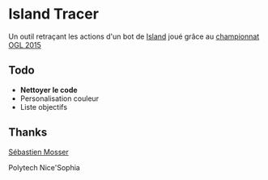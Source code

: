 # Island Tracer

Un outil retraçant les actions d'un bot de [Island](https://github.com/ace-design/island) joué grâce au [championnat OGL 2015](https://github.com/mosser/ogl-2015/)

## Todo
- **Nettoyer le code**
- Personalisation couleur
- Liste objectifs

## Thanks
[Sébastien Mosser](https://github.com/mosser/)

Polytech Nice'Sophia
